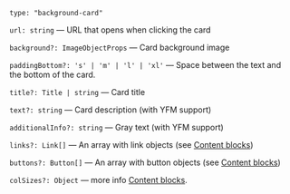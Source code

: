 `type: "background-card"`

`url: string` — URL that opens when clicking the card

`background?: ImageObjectProps` — Card background image

`paddingBottom?: 's' | 'm' | 'l' | 'xl'` — Space between the text and the bottom of the card.

`title?: Title | string` — Card title

`text?: string` — Card description (with YFM support)

`additionalInfo?: string` — Gray text (with YFM support)

`links?: Link[]` — An array with link objects (see [Content blocks](?path=/docs/documentation-types--docs))

`buttons?: Button[]` — An array with button objects (see [Content blocks](?path=/docs/documentation-types--docs))

`colSizes?: Object` — more info [Content blocks](?path=/docs/documentation-types--docs#colsizes).
